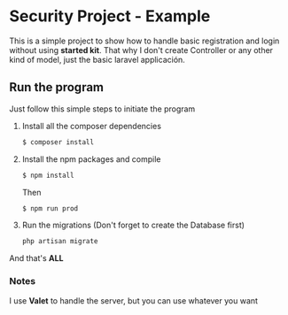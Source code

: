# Security Project - Example

This is a simple project to show how to handle basic registration and login without using **started kit**. That why I don't create Controller or any other kind of model, just the basic laravel applicación.

## Run the program

Just follow this simple steps to initiate the program

1. Install all the composer dependencies

    ```php
    $ composer install
    ```

2. Install the npm packages and compile

    ```bash
    $ npm install
    ```

    Then

    ```bash
    $ npm run prod
    ```

3. Run the migrations (Don't forget to create the Database first)
    ```bash
    php artisan migrate
    ```

And that's **ALL**

### Notes

I use **Valet** to handle the server, but you can use whatever you want
